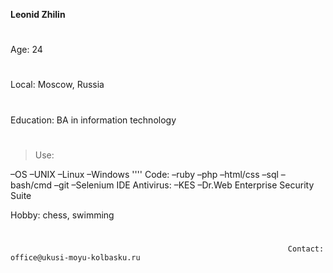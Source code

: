 **Leonid Zhilin**
#
Age: 24
#
Local: Moscow, Russia
#
Education: BA in information technology
#
>Use:

  –OS
  –UNIX
  –Linux
 –Windows
''''
  Code:
  –ruby
  –php
  –html/css
  –sql
  –bash/cmd 
  –git
  –Selenium IDE
  Antivirus:
  –KES
  –Dr.Web Enterprise Security Suite
 
Hobby: chess, swimming
#
                                                                  Contact: office@ukusi-moyu-kolbasku.ru
